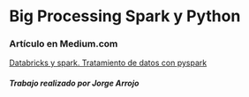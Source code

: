 # Big Processing Spark y Python

### Artículo en Medium.com

[Databricks y spark. Tratamiento de datos con pyspark](https://medium.com/@arrojorge.pro/databricks-y-spark-tratamiento-de-datos-con-pyspark-36af7fc9b81e)

##### Trabajo realizado por Jorge Arrojo